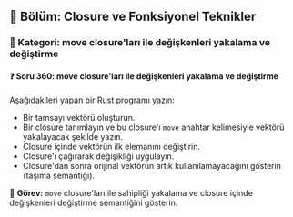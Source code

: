 ## 📘 Bölüm: Closure ve Fonksiyonel Teknikler  
### 🔹 Kategori: move closure'ları ile değişkenleri yakalama ve değiştirme  
#### ❓ Soru 360: move closure'ları ile değişkenleri yakalama ve değiştirme

Aşağıdakileri yapan bir Rust programı yazın:

- Bir tamsayı vektörü oluşturun.
- Bir closure tanımlayın ve bu closure'ı `move` anahtar kelimesiyle vektörü yakalayacak şekilde yazın.
- Closure içinde vektörün ilk elemanını değiştirin.
- Closure'ı çağırarak değişikliği uygulayın.
- Closure'dan sonra orijinal vektörün artık kullanılamayacağını gösterin (taşıma semantiği).

🔧 **Görev:** `move` closure'ları ile sahipliği yakalama ve closure içinde değişkenleri değiştirme semantiğini gösterin.
